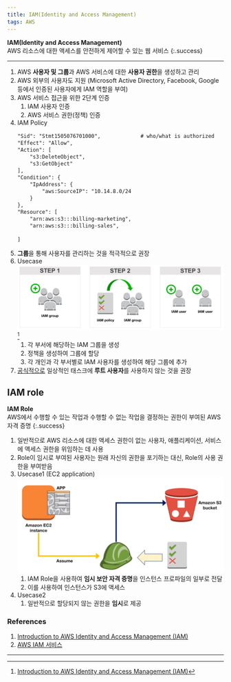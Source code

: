 ```yaml
---
title: IAM(Identity and Access Management)
tags: AWS
---
```


**IAM(Identity and Access Management)** \
AWS 리소스에 대한 액세스를 안전하게 제어할 수 있는 웹 서비스
{:.success}

---
<!--more-->

1. AWS **사용자 및 그룹**과 AWS 서비스에 대한 **사용자 권한**을 생성하고 관리
2. AWS 외부의 사용자도 지원 (Microsoft Active Directory, Facebook, Google 등에서 인증된 사용자에게 IAM 역할을 부여)
3. AWS 서비스 접근을 위한 2단계 인증
    1. IAM 사용자 인증
    2. AWS 서비스 권한(정책) 인증
4. IAM Policy
    ```
    "Sid": "Stmt1505076701000",             # who/what is authorized
    "Effect": "Allow",
    "Action": [
        "s3:DeleteObject",
        "s3:GetObject"
    ],
    "Condition": {
        "IpAddress": {
            "aws:SourceIP": "10.14.8.0/24
        }
    },
    "Resource": [
        "arn:aws:s3:::billing-marketing",
        "arn:aws:s3:::billing-sales",

    ]
    ```
5. **그룹**을 통해 사용자를 관리하는 것을 적극적으로 권장
6. Usecase \
![Alt text](image.png)[^1]
    1. 각 부서에 해당하는 IAM 그룹을 생성
    2. 정책을 생성하여 그룹에 할당
    3. 각 개인과 각 부서별로 IAM 사용자를 생성하여 해당 그룹에 추가
7. [공식적으로](https://docs.aws.amazon.com/ko_kr/IAM/latest/UserGuide/introduction.html) 일상적인 태스크에 **루트 사용자**를 사용하지 않는 것을 권장


## IAM role
**IAM Role** \
AWS에서 수행할 수 있는 작업과 수행할 수 없는 작업을 결정하는 권한이 부여된 AWS 자격 증명
{:.success}

1. 일반적으로 AWS 리소스에 대한 액세스 권한이 없는 사용자, 애플리케이션, 서비스에 액세스 권한을 위임하는 데 사용
2. Role이 임시로 부여된 사용자는 원래 자신의 권한을 포기하는 대신, Role의 사용 권한을 부여받음
3. Usecase1 (EC2 application) \
![Alt text](image-1.png)
    1. IAM Role을 사용하여 **임시 보안 자격 증명**을 인스턴스 프로파일의 일부로 전달
    2. 이를 사용하여 인스턴스가 S3에 액세스
4. Usecase2
    1. 일반적으로 할당되지 않는 권한을 **임시**로 제공



### References
1. [Introduction to AWS Identity and Access Management (IAM)](https://explore.skillbuilder.aws/learn/course/internal/view/elearning/120/introduction-to-aws-identity-and-access-management-iam)
2. [AWS IAM 서비스](https://velog.io/@rokwon_k/AWS-IAM-%EC%84%9C%EB%B9%84%EC%8A%A4)
    
---

[^1]: [Introduction to AWS Identity and Access Management (IAM)](https://explore.skillbuilder.aws/learn/course/internal/view/elearning/120/introduction-to-aws-identity-and-access-management-iam)